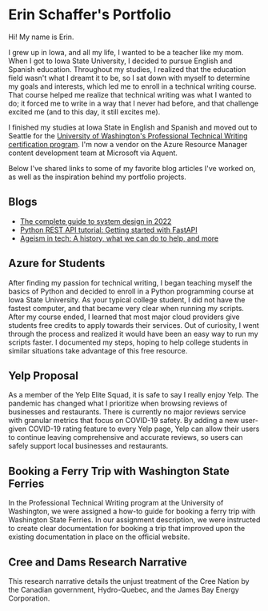 # Erin Schaffer's Portfolio

Hi! My name is Erin. 

I grew up in Iowa, and all my life, I wanted to be a teacher like my mom. When I got to Iowa State University, I decided to pursue English and Spanish education. Throughout my studies, I realized that the education field wasn't what I dreamt it to be, so I sat down with myself to determine my goals and interests, which led me to enroll in a technical writing course. That course helped me realize that technical writing was what I wanted to do; it forced me to write in a way that I never had before, and that challenge excited me (and to this day, it still excites me).

I finished my studies at Iowa State in English and Spanish and moved out to Seattle for the [University of Washington's Professional Technical Writing certification program](https://www.pce.uw.edu/certificates/professional-technical-writing). I'm now a vendor on the Azure Resource Manager content development team at Microsoft via Aquent.

Below I've shared links to some of my favorite blog articles I've worked on, as well as the inspiration behind my portfolio projects.

## Blogs

* [The complete guide to system design in 2022](https://www.educative.io/blog/complete-guide-to-system-design)
* [Python REST API tutorial: Getting started with FastAPI](https://www.educative.io/blog/python-fastapi-tutorial)
* [Ageism in tech: A history, what we can do to help, and more](https://www.educative.io/blog/ageism-in-tech)

## Azure for Students

After finding my passion for technical writing, I began teaching myself the basics of Python and decided to enroll in a Python programming course at Iowa State University. As your typical college student, I did not have the fastest computer, and that became very clear when running my scripts. After my course ended, I learned that most major cloud providers give students free credits to apply towards their services. Out of curiosity, I went through the process and realized it would have been an easy way to run my scripts faster. I documented my steps, hoping to help college students in similar situations take advantage of this free resource.

## Yelp Proposal

As a member of the Yelp Elite Squad, it is safe to say I really enjoy Yelp. The pandemic has changed what I prioritize when browsing reviews of businesses and restaurants. There is currently no major reviews service with granular metrics that focus on COVID-19 safety. By adding a new user-given COVID-19 rating feature to every Yelp page, Yelp can allow their users to continue leaving comprehensive and accurate reviews, so users can safely support local businesses and restaurants.

## Booking a Ferry Trip with Washington State Ferries

In the Professional Technical Writing program at the University of Washington, we were assigned a how-to guide for booking a ferry trip with Washington State Ferries. In our assignment description, we were instructed to create clear documentation for booking a trip that improved upon the existing documentation in place on the official website.

## Cree and Dams Research Narrative

This research narrative details the unjust treatment of the Cree Nation by the Canadian government, Hydro-Quebec, and the James Bay Energy Corporation.
